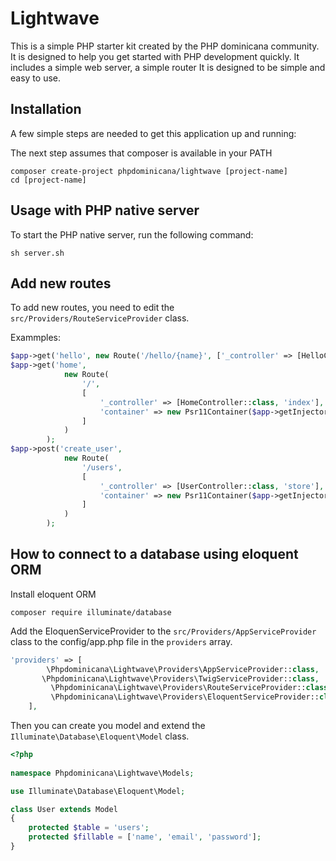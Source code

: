 # Lightwave
This is a simple PHP starter kit created by the PHP dominicana community. It is designed to help you get started with PHP development quickly. It includes a simple web server, a simple router It is designed to be simple and easy to use.

## Installation
A few simple steps are needed to get this application up and running:

The next step assumes that composer is available in your PATH

```shell
composer create-project phpdominicana/lightwave [project-name]
cd [project-name]
```

## Usage with PHP native server
To start the PHP native server, run the following command:

```shell
sh server.sh
```

## Add new routes
To add new routes, you need to edit the `src/Providers/RouteServiceProvider` class.

Exammples:

```php
$app->get('hello', new Route('/hello/{name}', ['_controller' => [HelloController::class, 'index']]));
$app->get('home',
            new Route(
                '/',
                [
                    '_controller' => [HomeController::class, 'index'],
                    'container' => new Psr11Container($app->getInjector())
                ]
            )
        );
$app->post('create_user',
            new Route(
                '/users',
                [
                    '_controller' => [UserController::class, 'store'],
                    'container' => new Psr11Container($app->getInjector())
                ]
            )
        );
```

## How to connect to a database using eloquent ORM

Install eloquent ORM

```shell
composer require illuminate/database
```

Add the EloquenServiceProvider to the `src/Providers/AppServiceProvider` class to the config/app.php file in the `providers` array.

```php
'providers' => [
        \Phpdominicana\Lightwave\Providers\AppServiceProvider::class,
       \Phpdominicana\Lightwave\Providers\TwigServiceProvider::class,
         \Phpdominicana\Lightwave\Providers\RouteServiceProvider::class,
         \Phpdominicana\Lightwave\Providers\EloquentServiceProvider::class
    ],
```

Then you can create you model and extend the `Illuminate\Database\Eloquent\Model` class.

```php
<?php
 
namespace Phpdominicana\Lightwave\Models;

use Illuminate\Database\Eloquent\Model;

class User extends Model
{
    protected $table = 'users';
    protected $fillable = ['name', 'email', 'password'];
}
```
